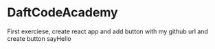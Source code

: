 # DaftCodeAcademy
First exerciese, create react app and add button with my github url and create button sayHello
